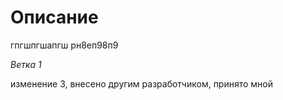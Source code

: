 ﻿# Описание
гпгшпгшапгш
рн8еп98п9

*Ветка 1*


изменение 3, внесено другим разработчиком, принято мной
